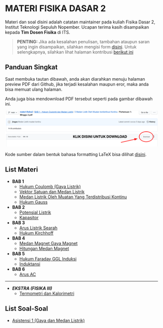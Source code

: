 # MATERI FISIKA DASAR 2

Materi dan soal disini adalah catatan maintainer pada kuliah Fisika Dasar 2, Institut Teknologi Sepuluh Nopember.
Ucapan terima kasih disampaikan kepada **Tim Dosen Fisika** di ITS.

> **PENTING:**
Jika ada kesalahan penulisan,
tambahan ataupun saran yang ingin disampaikan,
silahkan mengisi form [disini](https://github.com/jhagas/materi-fisika2/issues/new/choose).
Untuk selengkapnya, silahkan lihat halaman kontribusi [berikut ini](https://jhagas.github.io/materi-fisika2/kontribusi)

## Panduan Singkat

Saat membuka tautan dibawah, anda akan diarahkan menuju halaman preview PDF dari Github,
jika terjadi kesalahan maupun eror, maka anda bisa memuat ulang halaman.

Anda juga bisa mendownload PDF tersebut seperti pada gambar dibawah ini.

![cara unduh](how_to_dl.png)

Kode sumber dalam bentuk bahasa formatting LaTeX bisa dilihat [disini](https://github.com/jhagas/materi-fisika2).

## List Materi

- **BAB 1**
    - [Hukum Coulomb (Gaya Listrik)](https://github.com/jhagas/materi-fisika2/blob/main/BAB%201%20-%20Hukum%20Coulomb%20dan%20Medan%20Listrik/1%20Hukum%20Coulomb-Gaya%20Listrik/hukum_coulomb.pdf)
    - [Vektor Satuan dan Medan Listrik](https://github.com/jhagas/materi-fisika2/blob/main/BAB%201%20-%20Hukum%20Coulomb%20dan%20Medan%20Listrik/2%20Vektor%20Gaya%20Listrik-Medan%20Listrik/vektor-medan_listrik.pdf)
    - [Medan Listrik Oleh Muatan Yang Terdistribusi Kontinu](https://github.com/jhagas/materi-fisika2/blob/main/BAB%201%20-%20Hukum%20Coulomb%20dan%20Medan%20Listrik/3%20Medan%20Listik%20Oleh%20Muatan%20terdistribusi%20Kontinu/medan_listrik_kontinu.pdf)
    - [Hukum Gauss](https://github.com/jhagas/materi-fisika2/raw/main/BAB%201%20-%20Hukum%20Coulomb%20dan%20Medan%20Listrik/5%20Hukum%20Gauss/hukum_gauss.pdf)
- **BAB 2**
    - [Potensial Listrik](https://github.com/jhagas/materi-fisika2/raw/main/BAB%202%20-%20Potensial%20Listrik/1%20Potensial%20Listrik/potensial_listrik.pdf)
    - [Kapasitor](https://github.com/jhagas/materi-fisika2/raw/main/BAB%202%20-%20Potensial%20Listrik/2%20Kapasitor/kapasitor.pdf)
- **BAB 3**
    - [Arus Listrik Searah](https://github.com/jhagas/materi-fisika2/raw/main/BAB%203%20-%20Arus%20Listrik/1%20Arus%20Listrik%20Searah/arus_dc.pdf)
    - [Hukum Kirchhoff](https://github.com/jhagas/materi-fisika2/raw/main/BAB%203%20-%20Arus%20Listrik/2%20Hukum%20Kirchhoff/hk_kirchhoff.pdf)
- **BAB 4**
    - [Medan Magnet Gaya Magnet](https://github.com/jhagas/materi-fisika2/raw/main/BAB%204%20-%20Medan%20Magnet/1%20Medan%20Magnet%20dan%20Gaya%20Magnet/medan-magnet.pdf)
    - [Hitungan Medan Magnet](https://github.com/jhagas/materi-fisika2/raw/main/BAB%204%20-%20Medan%20Magnet/2%20Perhitungan%20Medan%20Magnet/medan-magnet-kabel.pdf)
- **BAB 5**
    - [Hukum Faraday GGL Induksi](https://github.com/jhagas/materi-fisika2/raw/main/BAB%205%20-%20GGL%20Induksi/1%20Hukum%20Faraday/hukum_faraday_magnet.pdf)
    - [Induktansi](https://github.com/jhagas/materi-fisika2/raw/main/BAB%205%20-%20GGL%20Induksi/2%20Induktor/induktor.pdf)
- **BAB 6**
    - [Arus AC](https://github.com/jhagas/materi-fisika2/blob/main/Bab%206%20-%20Arus%20AC/1%20LCR/ac.pdf)
    
---

- ***EKSTRA (FISIKA III)***
    - [Termometri dan Kalorimetri](https://github.com/jhagas/materi-fisika2/blob/main/EXTRA/Termometri%20dan%20Kalorimetri/termometri-kalorimetri.pdf)

## List Soal-Soal

- [Asistensi 1 (Gaya dan Medan Listrik)](https://github.com/jhagas/materi-fisika2/blob/main/BAB%201%20-%20Hukum%20Coulomb%20dan%20Medan%20Listrik/4%20Asistensi%20Gaya%20dan%20Medan%20Listrik/soal_gaya_medan_listrik.pdf)

